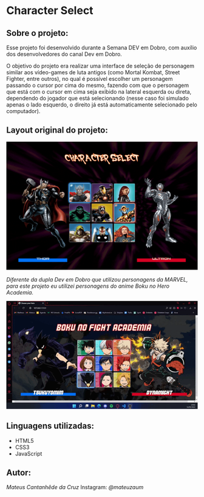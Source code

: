 # Character Select 

## Sobre o projeto:

Esse projeto foi desenvolvido durante a Semana DEV em Dobro, com auxílio dos desenvolvedores do canal Dev em Dobro. 

O objetivo do projeto era realizar uma interface de seleção de personagem similar aos vídeo-games de luta antigos (como Mortal Kombat, Street Fighter, entre outros), no qual é possível escolher um personagem passando o cursor por cima do mesmo, fazendo com que o personagem que está com o cursor em cima seja exibido na lateral esquerda ou direta, dependendo do jogador que está selecionando (nesse caso foi simulado apenas o lado esquerdo, o direito já está automaticamente selecionado pelo computador).  

## Layout original do projeto:

![](src/imagens/layout.gif)

*Diferente da dupla Dev em Dobro que utilizou personagens da MARVEL, para este projeto eu utilizei personagens do anime Boku no Hero Academia.*

![](src/imagens/layout_mateus.gif)

## Linguagens utilizadas:

* HTML5
* CSS3
* JavaScript

## Autor:

*Mateus Cantanhêde da Cruz*
Instagram: *@mateuzaum*
